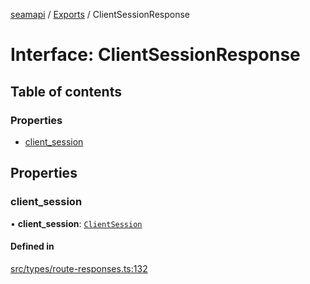 [seamapi](../README.md) / [Exports](../modules.md) / ClientSessionResponse

# Interface: ClientSessionResponse

## Table of contents

### Properties

- [client\_session](ClientSessionResponse.md#client_session)

## Properties

### client\_session

• **client\_session**: [`ClientSession`](ClientSession.md)

#### Defined in

[src/types/route-responses.ts:132](https://github.com/seamapi/javascript/blob/main/src/types/route-responses.ts#L132)
